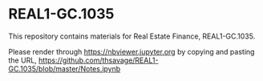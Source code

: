 # REAL1-GC.1035
This repository contains materials for Real Estate Finance, REAL1-GC.1035.

Please render through https://nbviewer.jupyter.org by copying and pasting the URL, https://github.com/thsavage/REAL1-GC.1035/blob/master/Notes.ipynb
